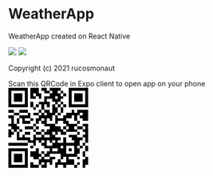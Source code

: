 # WeatherApp
WeatherApp created on React Native

<img src="https://img.shields.io/github/license/rucosmonaut/WeatherApp?label=license&style=for-the-badge" >
<img src="https://img.shields.io/github/languages/top/rucosmonaut/WeatherApp?style=for-the-badge" >

Copyright (c) 2021 rucosmonaut

Scan this QRCode in Expo client to open app on your phone
<img src="https://github.com/rucosmonaut/WeatherApp/blob/main/expo-app.png" >
